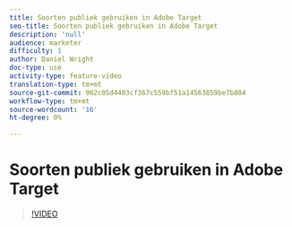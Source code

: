 ```yaml
---
title: Soorten publiek gebruiken in Adobe Target
seo-title: Soorten publiek gebruiken in Adobe Target
description: 'null'
audience: marketer
difficulty: 1
author: Daniel Wright
doc-type: use
activity-type: feature-video
translation-type: tm+mt
source-git-commit: 902c05d4403cf367c559bf51a14563859be7b804
workflow-type: tm+mt
source-wordcount: '16'
ht-degree: 0%

---
```



# Soorten publiek gebruiken in Adobe Target

>[!VIDEO](https://video.tv.adobe.com/v/17398/?quality=12)